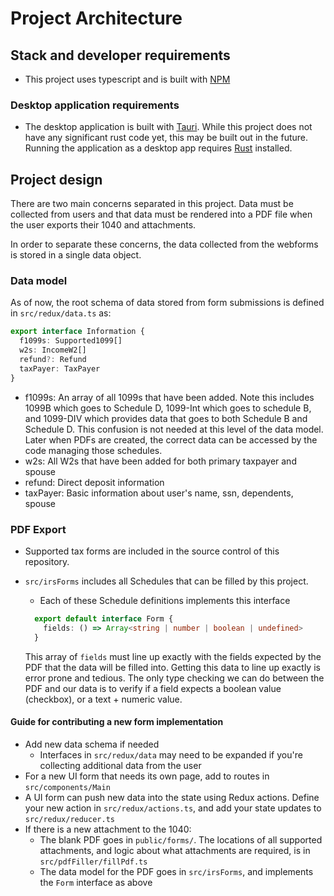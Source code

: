 # Project Architecture

## Stack and developer requirements

* This project uses typescript and is built with [NPM](https://www.npmjs.com/get-npm)

### Desktop application requirements

* The desktop application is built with [Tauri](https://tauri.studio/). While this project does not have any significant rust code yet, this may be built out in the future. Running the application as a desktop app requires [Rust](https://www.rust-lang.org/) installed.

## Project design

There are two main concerns separated in this project. Data must be collected from users and that data must be rendered into a PDF file when the user exports their 1040 and attachments.

In order to separate these concerns, the data collected from the webforms is stored in a single data object.

### Data model

As of now, the root schema of data stored from form submissions is defined in `src/redux/data.ts` as:

```ts
export interface Information {
  f1099s: Supported1099[]
  w2s: IncomeW2[]
  refund?: Refund
  taxPayer: TaxPayer   
}
```

* f1099s: An array of all 1099s that have been added. Note this includes 1099B which goes to Schedule D, 1099-Int which goes to schedule B, and 1099-DIV which provides data that goes to both Schedule B and Schedule D. This confusion is not needed at this level of the data model. Later when PDFs are created, the correct data can be accessed by the code managing those schedules.
* w2s: All W2s that have been added for both primary taxpayer and spouse
* refund: Direct deposit information
* taxPayer: Basic information about user's name, ssn, dependents, spouse

### PDF Export

* Supported tax forms are included in the source control of this repository.
* `src/irsForms` includes all Schedules that can be filled by this project.
  * Each of these Schedule definitions implements this interface

  ```ts
    export default interface Form {
      fields: () => Array<string | number | boolean | undefined>
    }

  ```

  This array of `fields` must line up exactly with the fields expected by the PDF that the data will be filled into. Getting this data to line up exactly is error prone and tedious. The only type checking we can do between the PDF and our data is to verify if a field expects a boolean value (checkbox), or a text + numeric value.

#### Guide for contributing a new form implementation

* Add new data schema if needed
  * Interfaces in `src/redux/data` may need to be expanded if you're collecting additional data from the user
* For a new UI form that needs its own page, add to routes in `src/components/Main`
* A UI form can push new data into the state using Redux actions. Define your new action in `src/redux/actions.ts`, and add your state updates to `src/redux/reducer.ts`
* If there is a new attachment to the 1040:
  * The blank PDF goes in `public/forms/`. The locations of all supported attachments, and logic about what attachments are required, is in `src/pdfFiller/fillPdf.ts`
  * The data model for the PDF goes in `src/irsForms`, and implements the `Form` interface as above
